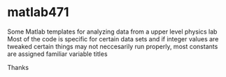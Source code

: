 # matlab471
Some Matlab templates for analyzing data from a upper level physics lab
Most of the code is specific for certain data sets and if integer values are tweaked
certain things may not neccesarily run properly, most constants are assigned familiar variable titles

Thanks
